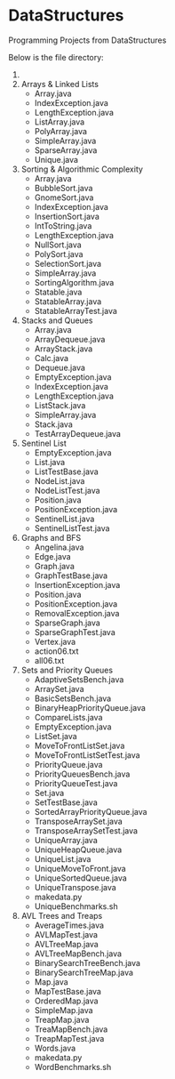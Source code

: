 # DataStructures

Programming Projects from DataStructures

Below is the file directory:

1. 
2. Arrays & Linked Lists
    - Array.java
    - IndexException.java
    - LengthException.java
    - ListArray.java
    - PolyArray.java
    - SimpleArray.java
    - SparseArray.java
    - Unique.java
3. Sorting & Algorithmic Complexity
    - Array.java
    - BubbleSort.java
    - GnomeSort.java
    - IndexException.java
    - InsertionSort.java
    - IntToString.java
    - LengthException.java
    - NullSort.java
    - PolySort.java
    - SelectionSort.java
    - SimpleArray.java
    - SortingAlgorithm.java
    - Statable.java
    - StatableArray.java
    - StatableArrayTest.java
4. Stacks and Queues
    - Array.java
    - ArrayDequeue.java
    - ArrayStack.java
    - Calc.java
    - Dequeue.java
    - EmptyException.java
    - IndexException.java
    - LengthException.java
    - ListStack.java
    - SimpleArray.java
    - Stack.java
    - TestArrayDequeue.java
5. Sentinel List
    - EmptyException.java
    - List.java
    - ListTestBase.java
    - NodeList.java
    - NodeListTest.java
    - Position.java
    - PositionException.java
    - SentinelList.java
    - SentinelListTest.java
6. Graphs and BFS
    - Angelina.java
    - Edge.java
    - Graph.java
    - GraphTestBase.java
    - InsertionException.java
    - Position.java
    - PositionException.java
    - RemovalException.java
    - SparseGraph.java
    - SparseGraphTest.java
    - Vertex.java
    * action06.txt
    * all06.txt
7. Sets and Priority Queues
    - AdaptiveSetsBench.java
    - ArraySet.java
    - BasicSetsBench.java
    - BinaryHeapPriorityQueue.java
    - CompareLists.java
    - EmptyException.java
    - ListSet.java
    - MoveToFrontListSet.java
    - MoveToFrontListSetTest.java
    - PriorityQueue.java
    - PriorityQueuesBench.java
    - PriorityQueueTest.java
    - Set.java
    - SetTestBase.java
    - SortedArrayPriorityQueue.java
    - TransposeArraySet.java
    - TransposeArraySetTest.java
    - UniqueArray.java
    - UniqueHeapQueue.java
    - UniqueList.java
    - UniqueMoveToFront.java
    - UniqueSortedQueue.java
    - UniqueTranspose.java
    * makedata.py
    * UniqueBenchmarks.sh
8. AVL Trees and Treaps
    - AverageTimes.java
    - AVLMapTest.java
    - AVLTreeMap.java
    - AVLTreeMapBench.java
    - BinarySearchTreeBench.java
    - BinarySearchTreeMap.java
    - Map.java
    - MapTestBase.java
    - OrderedMap.java
    - SimpleMap.java
    - TreapMap.java
    - TreaMapBench.java
    - TreapMapTest.java
    - Words.java
    * makedata.py
    * WordBenchmarks.sh
    
